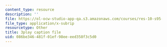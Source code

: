```yaml
---
content_type: resource
description: ''
file: https://ol-ocw-studio-app-qa.s3.amazonaws.com/courses/res-10-s95-physics-of-covid-19-transmission-fall-2020/086be346481f01ef98eeeed358f3c5d0_-Yt7LQ4k1IU.srt
file_type: application/x-subrip
resourcetype: Other
title: 3play caption file
uid: 086be346-481f-01ef-98ee-eed358f3c5d0
---
```

